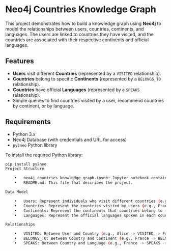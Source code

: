 # Neo4j Countries Knowledge Graph

This project demonstrates how to build a knowledge graph using **Neo4j** to model the relationships between users, countries, continents, and languages. The users are linked to countries they have visited, and the countries are associated with their respective continents and official languages.

## Features

- **Users** visit different **Countries** (represented by a `VISITED` relationship).
- **Countries** belong to specific **Continents** (represented by a `BELONGS_TO` relationship).
- **Countries** have official **Languages** (represented by a `SPEAKS` relationship).
- Simple queries to find countries visited by a user, recommend countries by continent, or by language.

## Requirements

- Python 3.x
- Neo4j Database (with credentials and URL for access)
- `py2neo` Python library

To install the required Python library:

```bash
pip install py2neo
Project Structure

	•	neo4j_countries_knowledge_graph.ipynb: Jupyter notebook containing the Python code that builds the knowledge graph using Neo4j.
	•	README.md: This file that describes the project.

Data Model

	•	Users: Represent individuals who visit different countries (e.g., Alice, Bob, Carol).
	•	Countries: Represent the countries visited by users (e.g., France, Germany, Japan).
	•	Continents: Represent the continents that countries belong to (e.g., Europe, Asia, South America).
	•	Languages: Represent the official languages spoken in each country (e.g., French, German, Japanese).

Relationships

	•	VISITED: Between User and Country (e.g., Alice -> VISITED -> France).
	•	BELONGS_TO: Between Country and Continent (e.g., France -> BELONGS_TO -> Europe).
	•	SPEAKS: Between Country and Language (e.g., France -> SPEAKS -> French).
